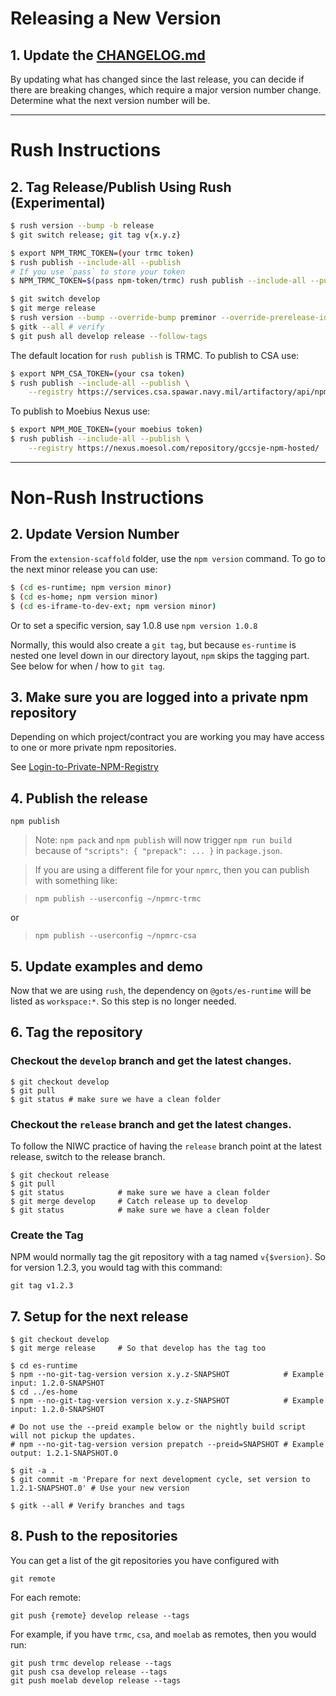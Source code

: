 # Releasing a New Version

## 1. Update the [CHANGELOG.md](../CHANGELOG.md)

By updating what has changed since the last release, you can decide if there are breaking changes,
which require a major version number change.
Determine what the next version number will be.

---

# Rush Instructions

## 2. Tag Release/Publish Using Rush (Experimental)

```bash
$ rush version --bump -b release
$ git switch release; git tag v{x.y.z}

$ export NPM_TRMC_TOKEN=(your trmc token)
$ rush publish --include-all --publish
# If you use `pass` to store your token
$ NPM_TRMC_TOKEN=$(pass npm-token/trmc) rush publish --include-all --publish

$ git switch develop
$ git merge release
$ rush version --bump --override-bump preminor --override-prerelease-id SNAPSHOT
$ gitk --all # verify
$ git push all develop release --follow-tags
```

The default location for `rush publish` is TRMC.
To publish to CSA use:
```bash
$ export NPM_CSA_TOKEN=(your csa token)
$ rush publish --include-all --publish \
    --registry https://services.csa.spawar.navy.mil/artifactory/api/npm/mtc2-c2f-npm-local/
```

To publish to Moebius Nexus use:
```bash
$ export NPM_MOE_TOKEN=(your moebius token)
$ rush publish --include-all --publish \
    --registry https://nexus.moesol.com/repository/gccsje-npm-hosted/
```

---

# Non-Rush Instructions
## 2. Update Version Number

From the `extension-scaffold` folder, use the `npm version` command. 
To go to the next minor release you can use:

```bash
$ (cd es-runtime; npm version minor)
$ (cd es-home; npm version minor)
$ (cd es-iframe-to-dev-ext; npm version minor)
```

Or to set a specific version, say 1.0.8 use `npm version 1.0.8`

Normally, this would also create a `git tag`, but because `es-runtime` is nested
one level down in our directory layout, `npm` skips the tagging part.
See below for when / how to `git tag`.

## 3. Make sure you are logged into a private npm repository

Depending on which project/contract you are working you may
have access to one or more private npm repositories.

See [Login-to-Private-NPM-Registry](../documentation/Login-to-Private-NPM-Registry.md)

## 4. Publish the release

```
npm publish
```

  > Note: `npm pack` and `npm publish` will now trigger `npm run build` because of `"scripts": { "prepack": ... }` in `package.json`.

  > If you are using a different file for your `npmrc`, then you can publish with something like:
  
  > `npm publish --userconfig ~/npmrc-trmc`

  or

  > `npm publish --userconfig ~/npmrc-csa`

## 5. Update examples and demo

Now that we are using `rush`, the dependency on `@gots/es-runtime` will be listed as `workspace:*`.
So this step is no longer needed.

## 6. Tag the repository

### Checkout the `develop` branch and get the latest changes.

```
$ git checkout develop
$ git pull
$ git status # make sure we have a clean folder
```

### Checkout the `release` branch and get the latest changes.

To follow the NIWC practice of having the `release` branch
point at the latest release, switch to the release branch.

```
$ git checkout release
$ git pull
$ git status            # make sure we have a clean folder
$ git merge develop     # Catch release up to develop
$ git status            # make sure we have a clean folder
```

### Create the Tag

NPM would normally tag the git repository with a tag named `v{$version}`.
So for version 1.2.3, you would tag with this command:

```
git tag v1.2.3
```

## 7. Setup for the next release

```
$ git checkout develop
$ git merge release     # So that develop has the tag too

$ cd es-runtime
$ npm --no-git-tag-version version x.y.z-SNAPSHOT            # Example input: 1.2.0-SNAPSHOT
$ cd ../es-home
$ npm --no-git-tag-version version x.y.z-SNAPSHOT            # Example input: 1.2.0-SNAPSHOT

# Do not use the --preid example below or the nightly build script will not pickup the updates.
# npm --no-git-tag-version version prepatch --preid=SNAPSHOT # Example output: 1.2.1-SNAPSHOT.0

$ git -a .
$ git commit -m 'Prepare for next development cycle, set version to 1.2.1-SNAPSHOT.0' # Use your new version

$ gitk --all # Verify branches and tags
```

## 8. Push to the repositories

You can get a list of the git repositories you have configured with

```
git remote
```

For each remote:
```
git push {remote} develop release --tags
```

For example, if you have `trmc`, `csa`, and `moelab` as remotes, then you would run:

```
git push trmc develop release --tags
git push csa develop release --tags
git push moelab develop release --tags
```
